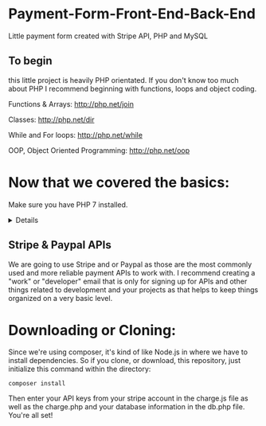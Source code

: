 # Payment-Form-Front-End-Back-End
Little payment form created with Stripe API, PHP and MySQL


## To begin
this little project is heavily PHP orientated. If you don't know too much about PHP I recommend beginning with functions, loops and
object coding. 

Functions & Arrays:
http://php.net/join

Classes:
http://php.net/dir

While and For loops:
http://php.net/while

OOP, Object Oriented Programming:
http://php.net/oop

# Now that we covered the basics:
Make sure you have PHP 7 installed.


<details>
  Now we need to make sure we have PHPMyAdmin installed as well which should come with the XAMPP or WAMPP or whatever you use for PHP testing and rendering of your .php files and make sure you do that before going any further.
</details>


## Stripe & Paypal APIs 
We are going to use Stripe and or Paypal as those are the most commonly used and more reliable payment APIs to work with. I recommend creating a "work" or "developer" email that is only for signing up for APIs and other things related to development and your projects as that helps to keep things organized on a very basic level.

# Downloading or Cloning:

Since we're using composer, it's kind of like Node.js in where we have to install dependencies. So if you clone, or download, this repository, just initialize this command within the directory:
```
composer install

```
Then enter your API keys from your stripe account in the charge.js file as well as the charge.php and your database information in the db.php file. You're all set!
